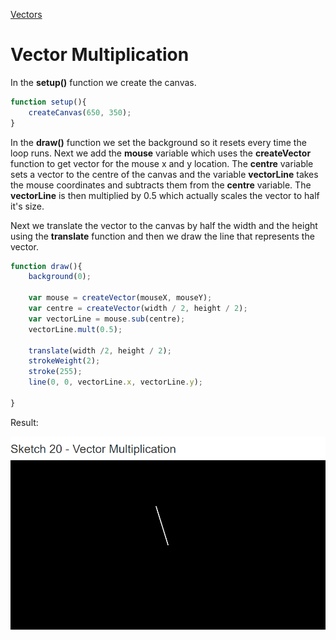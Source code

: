 [Vectors](../)

# Vector Multiplication

In the **setup()** function we create the canvas.

```js
function setup(){
    createCanvas(650, 350);
}
```
In the **draw()** function we set the background so it resets every time the loop runs. Next we add the **mouse** variable which uses the **createVector** function to get vector for the mouse x and y location. The **centre** variable sets a vector to the centre of the canvas and the variable **vectorLine** takes the mouse coordinates and subtracts them from the **centre** variable. The **vectorLine** is then multiplied by 0.5 which actually scales the vector to half it's size.

Next we translate the vector to the canvas by half the width and the height using the **translate** function and then we draw the line that represents the vector.

```js
function draw(){
    background(0);

    var mouse = createVector(mouseX, mouseY);
    var centre = createVector(width / 2, height / 2);
    var vectorLine = mouse.sub(centre);
    vectorLine.mult(0.5);

    translate(width /2, height / 2);
    strokeWeight(2);
    stroke(255);
    line(0, 0, vectorLine.x, vectorLine.y);

}
```

Result:

![Vector Multiplication](img/Sketch20.PNG?raw=true " Vector Multiplication")

